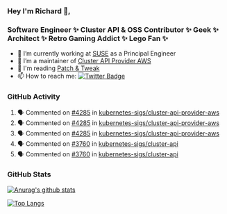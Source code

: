 ### Hey I'm Richard 👋, 

<h3 align="left">Software Engineer ✨ Cluster API & OSS Contributor ✨ Geek ✨ Architect ✨ Retro Gaming Addict ✨ Lego Fan ✨</h3>

- 🔭 I’m currently working at [SUSE](https://www.suse.com/) as a Principal Engineer
- 👯 I’m a maintainer of [Cluster API Provider AWS](https://github.com/kubernetes-sigs/cluster-api-provider-aws)
- 💬 I'm reading [Patch & Tweak](https://bjooks.com/products/patch-tweak-exploring-modular-synthesis)
- 📫 How to reach me: [![Twitter Badge](https://img.shields.io/badge/-@fruit_case-00acee?style=flat&logo=Twitter&logoColor=white)](https://twitter.com/intent/follow?screen_name=fruit_case "Follow on Twitter")

### GitHub Activity 

<!--START_SECTION:activity-->
1. 🗣 Commented on [#4285](https://github.com/kubernetes-sigs/cluster-api-provider-aws/issues/4285) in [kubernetes-sigs/cluster-api-provider-aws](https://github.com/kubernetes-sigs/cluster-api-provider-aws)
2. 🗣 Commented on [#4285](https://github.com/kubernetes-sigs/cluster-api-provider-aws/issues/4285) in [kubernetes-sigs/cluster-api-provider-aws](https://github.com/kubernetes-sigs/cluster-api-provider-aws)
3. 🗣 Commented on [#4285](https://github.com/kubernetes-sigs/cluster-api-provider-aws/issues/4285) in [kubernetes-sigs/cluster-api-provider-aws](https://github.com/kubernetes-sigs/cluster-api-provider-aws)
4. 🗣 Commented on [#3760](https://github.com/kubernetes-sigs/cluster-api/issues/3760) in [kubernetes-sigs/cluster-api](https://github.com/kubernetes-sigs/cluster-api)
5. 🗣 Commented on [#3760](https://github.com/kubernetes-sigs/cluster-api/issues/3760) in [kubernetes-sigs/cluster-api](https://github.com/kubernetes-sigs/cluster-api)
<!--END_SECTION:activity-->

### GitHub Stats

[![Anurag's github stats](https://github-readme-stats.vercel.app/api?username=richardcase&count_private=true&show_icons=true)](https://github.com/anuraghazra/github-readme-stats)

[![Top Langs](https://github-readme-stats.vercel.app/api/top-langs/?username=richardcase&hide=html&layout=compact)](https://github.com/anuraghazra/github-readme-stats)
